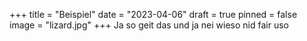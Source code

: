 +++
title = "Beispiel"
date = "2023-04-06"
draft = true
pinned = false
image = "lizard.jpg"
+++
Ja so geit das und ja nei wieso nid fair uso